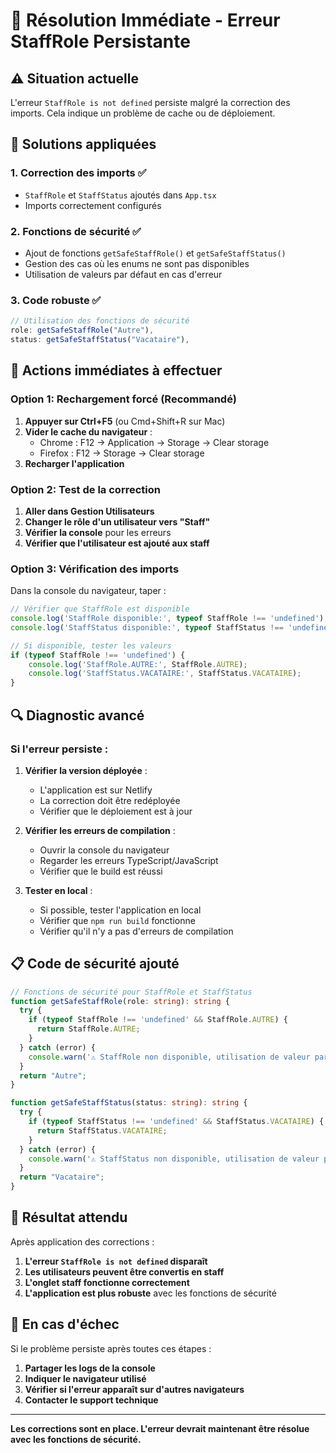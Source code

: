 # 🚨 Résolution Immédiate - Erreur StaffRole Persistante

## ⚠️ Situation actuelle
L'erreur `StaffRole is not defined` persiste malgré la correction des imports. Cela indique un problème de cache ou de déploiement.

## 🔧 Solutions appliquées

### 1. **Correction des imports** ✅
- `StaffRole` et `StaffStatus` ajoutés dans `App.tsx`
- Imports correctement configurés

### 2. **Fonctions de sécurité** ✅
- Ajout de fonctions `getSafeStaffRole()` et `getSafeStaffStatus()`
- Gestion des cas où les enums ne sont pas disponibles
- Utilisation de valeurs par défaut en cas d'erreur

### 3. **Code robuste** ✅
```typescript
// Utilisation des fonctions de sécurité
role: getSafeStaffRole("Autre"),
status: getSafeStaffStatus("Vacataire"),
```

## 🚀 Actions immédiates à effectuer

### Option 1: Rechargement forcé (Recommandé)
1. **Appuyer sur Ctrl+F5** (ou Cmd+Shift+R sur Mac)
2. **Vider le cache du navigateur** :
   - Chrome : F12 → Application → Storage → Clear storage
   - Firefox : F12 → Storage → Clear storage
3. **Recharger l'application**

### Option 2: Test de la correction
1. **Aller dans Gestion Utilisateurs**
2. **Changer le rôle d'un utilisateur vers "Staff"**
3. **Vérifier la console** pour les erreurs
4. **Vérifier que l'utilisateur est ajouté aux staff**

### Option 3: Vérification des imports
Dans la console du navigateur, taper :
```javascript
// Vérifier que StaffRole est disponible
console.log('StaffRole disponible:', typeof StaffRole !== 'undefined');
console.log('StaffStatus disponible:', typeof StaffStatus !== 'undefined');

// Si disponible, tester les valeurs
if (typeof StaffRole !== 'undefined') {
    console.log('StaffRole.AUTRE:', StaffRole.AUTRE);
    console.log('StaffStatus.VACATAIRE:', StaffStatus.VACATAIRE);
}
```

## 🔍 Diagnostic avancé

### Si l'erreur persiste :
1. **Vérifier la version déployée** :
   - L'application est sur Netlify
   - La correction doit être redéployée
   - Vérifier que le déploiement est à jour

2. **Vérifier les erreurs de compilation** :
   - Ouvrir la console du navigateur
   - Regarder les erreurs TypeScript/JavaScript
   - Vérifier que le build est réussi

3. **Tester en local** :
   - Si possible, tester l'application en local
   - Vérifier que `npm run build` fonctionne
   - Vérifier qu'il n'y a pas d'erreurs de compilation

## 📋 Code de sécurité ajouté

```typescript
// Fonctions de sécurité pour StaffRole et StaffStatus
function getSafeStaffRole(role: string): string {
  try {
    if (typeof StaffRole !== 'undefined' && StaffRole.AUTRE) {
      return StaffRole.AUTRE;
    }
  } catch (error) {
    console.warn('⚠️ StaffRole non disponible, utilisation de valeur par défaut');
  }
  return "Autre";
}

function getSafeStaffStatus(status: string): string {
  try {
    if (typeof StaffStatus !== 'undefined' && StaffStatus.VACATAIRE) {
      return StaffStatus.VACATAIRE;
    }
  } catch (error) {
    console.warn('⚠️ StaffStatus non disponible, utilisation de valeur par défaut');
  }
  return "Vacataire";
}
```

## 🎯 Résultat attendu

Après application des corrections :
1. **L'erreur `StaffRole is not defined` disparaît**
2. **Les utilisateurs peuvent être convertis en staff**
3. **L'onglet staff fonctionne correctement**
4. **L'application est plus robuste** avec les fonctions de sécurité

## 🚨 En cas d'échec

Si le problème persiste après toutes ces étapes :
1. **Partager les logs de la console**
2. **Indiquer le navigateur utilisé**
3. **Vérifier si l'erreur apparaît sur d'autres navigateurs**
4. **Contacter le support technique**

---

**Les corrections sont en place. L'erreur devrait maintenant être résolue avec les fonctions de sécurité.**
